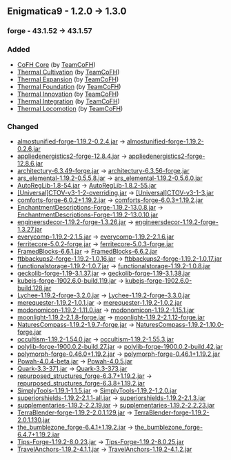 ## Enigmatica9 - 1.2.0 -> 1.3.0

### forge - 43.1.52 -> 43.1.57

### Added

  * [CoFH Core](https://www.curseforge.com/minecraft/mc-mods/cofh-core) (by [TeamCoFH](https://www.curseforge.com/members/TeamCoFH/projects))
  * [Thermal Cultivation](https://www.curseforge.com/minecraft/mc-mods/thermal-cultivation) (by [TeamCoFH](https://www.curseforge.com/members/TeamCoFH/projects))
  * [Thermal Expansion](https://www.curseforge.com/minecraft/mc-mods/thermal-expansion) (by [TeamCoFH](https://www.curseforge.com/members/TeamCoFH/projects))
  * [Thermal Foundation](https://www.curseforge.com/minecraft/mc-mods/thermal-foundation) (by [TeamCoFH](https://www.curseforge.com/members/TeamCoFH/projects))
  * [Thermal Innovation](https://www.curseforge.com/minecraft/mc-mods/thermal-innovation) (by [TeamCoFH](https://www.curseforge.com/members/TeamCoFH/projects))
  * [Thermal Integration](https://www.curseforge.com/minecraft/mc-mods/thermal-integration) (by [TeamCoFH](https://www.curseforge.com/members/TeamCoFH/projects))
  * [Thermal Locomotion](https://www.curseforge.com/minecraft/mc-mods/thermal-locomotion) (by [TeamCoFH](https://www.curseforge.com/members/TeamCoFH/projects))

### Changed

  * [almostunified-forge-1.19.2-0.2.4.jar](https://www.curseforge.com/minecraft/mc-mods/almost-unified/files/4084312) -> [almostunified-forge-1.19.2-0.2.6.jar](https://www.curseforge.com/minecraft/mc-mods/almost-unified/files/4103477)
  * [appliedenergistics2-forge-12.8.4.jar](https://www.curseforge.com/minecraft/mc-mods/applied-energistics-2/files/4056162) -> [appliedenergistics2-forge-12.8.6.jar](https://www.curseforge.com/minecraft/mc-mods/applied-energistics-2/files/4103567)
  * [architectury-6.3.49-forge.jar](https://www.curseforge.com/minecraft/mc-mods/architectury-api/files/4040977) -> [architectury-6.3.56-forge.jar](https://www.curseforge.com/minecraft/mc-mods/architectury-api/files/4104616)
  * [ars_elemental-1.19.2-0.5.5.8.jar](https://www.curseforge.com/minecraft/mc-mods/ars-elemental/files/4081351) -> [ars_elemental-1.19.2-0.5.6.0.jar](https://www.curseforge.com/minecraft/mc-mods/ars-elemental/files/4104849)
  * [AutoRegLib-1.8-54.jar](https://www.curseforge.com/minecraft/mc-mods/autoreglib/files/3857246) -> [AutoRegLib-1.8.2-55.jar](https://www.curseforge.com/minecraft/mc-mods/autoreglib/files/4100299)
  * [[Universal]CTOV-v3-1-2-overriding.jar](https://www.curseforge.com/minecraft/mc-mods/choicetheorems-overhauled-village/files/4028354) -> [[Universal]CTOV-v3-1-3.jar](https://www.curseforge.com/minecraft/mc-mods/choicetheorems-overhauled-village/files/4112727)
  * [comforts-forge-6.0.2+1.19.2.jar](https://www.curseforge.com/minecraft/mc-mods/comforts/files/4019558) -> [comforts-forge-6.0.3+1.19.2.jar](https://www.curseforge.com/minecraft/mc-mods/comforts/files/4105213)
  * [EnchantmentDescriptions-Forge-1.19.2-13.0.8.jar](https://www.curseforge.com/minecraft/mc-mods/enchantment-descriptions/files/4047042) -> [EnchantmentDescriptions-Forge-1.19.2-13.0.10.jar](https://www.curseforge.com/minecraft/mc-mods/enchantment-descriptions/files/4103618)
  * [engineersdecor-1.19.2-forge-1.3.26.jar](https://www.curseforge.com/minecraft/mc-mods/engineers-decor/files/3970194) -> [engineersdecor-1.19.2-forge-1.3.27.jar](https://www.curseforge.com/minecraft/mc-mods/engineers-decor/files/4112665)
  * [everycomp-1.19.2-2.1.5.jar](https://www.curseforge.com/minecraft/mc-mods/every-compat/files/4090423) -> [everycomp-1.19.2-2.1.6.jar](https://www.curseforge.com/minecraft/mc-mods/every-compat/files/4112545)
  * [ferritecore-5.0.2-forge.jar](https://www.curseforge.com/minecraft/mc-mods/ferritecore/files/4073783) -> [ferritecore-5.0.3-forge.jar](https://www.curseforge.com/minecraft/mc-mods/ferritecore/files/4117906)
  * [FramedBlocks-6.6.1.jar](https://www.curseforge.com/minecraft/mc-mods/framedblocks/files/4073583) -> [FramedBlocks-6.6.2.jar](https://www.curseforge.com/minecraft/mc-mods/framedblocks/files/4094414)
  * [ftbbackups2-forge-1.19.2-1.0.16.jar](https://www.curseforge.com/minecraft/mc-mods/ftb-backups-2/files/4074402) -> [ftbbackups2-forge-1.19.2-1.0.17.jar](https://www.curseforge.com/minecraft/mc-mods/ftb-backups-2/files/4105765)
  * [functionalstorage-1.19.2-1.0.7.jar](https://www.curseforge.com/minecraft/mc-mods/functional-storage/files/4040972) -> [functionalstorage-1.19.2-1.0.8.jar](https://www.curseforge.com/minecraft/mc-mods/functional-storage/files/4118009)
  * [geckolib-forge-1.19-3.1.37.jar](https://www.curseforge.com/minecraft/mc-mods/geckolib/files/4086236) -> [geckolib-forge-1.19-3.1.38.jar](https://www.curseforge.com/minecraft/mc-mods/geckolib/files/4096661)
  * [kubejs-forge-1902.6.0-build.119.jar](https://www.curseforge.com/minecraft/mc-mods/kubejs/files/4085693) -> [kubejs-forge-1902.6.0-build.128.jar](https://www.curseforge.com/minecraft/mc-mods/kubejs/files/4118102)
  * [Lychee-1.19.2-forge-3.2.0.jar](https://www.curseforge.com/minecraft/mc-mods/lychee/files/4073940) -> [Lychee-1.19.2-forge-3.3.0.jar](https://www.curseforge.com/minecraft/mc-mods/lychee/files/4112580)
  * [merequester-1.19.2-1.0.1.jar](https://www.curseforge.com/minecraft/mc-mods/merequester/files/4062049) -> [merequester-1.19.2-1.0.2.jar](https://www.curseforge.com/minecraft/mc-mods/merequester/files/4094402)
  * [modonomicon-1.19.2-1.11.0.jar](https://www.curseforge.com/minecraft/mc-mods/modonomicon/files/4090605) -> [modonomicon-1.19.2-1.15.1.jar](https://www.curseforge.com/minecraft/mc-mods/modonomicon/files/4120710)
  * [moonlight-1.19.2-2.1.8-forge.jar](https://www.curseforge.com/minecraft/mc-mods/selene/files/4085883) -> [moonlight-1.19.2-2.1.12-forge.jar](https://www.curseforge.com/minecraft/mc-mods/selene/files/4120087)
  * [NaturesCompass-1.19.2-1.9.7-forge.jar](https://www.curseforge.com/minecraft/mc-mods/natures-compass/files/3923765) -> [NaturesCompass-1.19.2-1.10.0-forge.jar](https://www.curseforge.com/minecraft/mc-mods/natures-compass/files/4118390)
  * [occultism-1.19.2-1.54.0.jar](https://www.curseforge.com/minecraft/mc-mods/occultism/files/4086102) -> [occultism-1.19.2-1.55.3.jar](https://www.curseforge.com/minecraft/mc-mods/occultism/files/4120713)
  * [polylib-forge-1900.0.2-build.27.jar](https://www.curseforge.com/minecraft/mc-mods/polylib/files/3906111) -> [polylib-forge-1900.0.2-build.42.jar](https://www.curseforge.com/minecraft/mc-mods/polylib/files/4110280)
  * [polymorph-forge-0.46.0+1.19.2.jar](https://www.curseforge.com/minecraft/mc-mods/polymorph/files/4084333) -> [polymorph-forge-0.46.1+1.19.2.jar](https://www.curseforge.com/minecraft/mc-mods/polymorph/files/4119087)
  * [Powah-4.0.4-beta.jar](https://www.curseforge.com/minecraft/mc-mods/powah-rearchitected/files/4019923) -> [Powah-4.0.5.jar](https://www.curseforge.com/minecraft/mc-mods/powah-rearchitected/files/4096468)
  * [Quark-3.3-371.jar](https://www.curseforge.com/minecraft/mc-mods/quark/files/3961436) -> [Quark-3.3-373.jar](https://www.curseforge.com/minecraft/mc-mods/quark/files/4102873)
  * [repurposed_structures_forge-6.3.7+1.19.2.jar](https://www.curseforge.com/minecraft/mc-mods/repurposed-structures/files/4087774) -> [repurposed_structures_forge-6.3.8+1.19.2.jar](https://www.curseforge.com/minecraft/mc-mods/repurposed-structures/files/4111833)
  * [SimplyTools-1.19.1-1.1.5.jar](https://www.curseforge.com/minecraft/mc-mods/simply-tools/files/4036713) -> [SimplyTools-1.19.2-1.2.0.jar](https://www.curseforge.com/minecraft/mc-mods/simply-tools/files/4111777)
  * [superiorshields-1.19.2-2.1.1-all.jar](https://www.curseforge.com/minecraft/mc-mods/superior-shields/files/3947978) -> [superiorshields-1.19.2-2.1.3.jar](https://www.curseforge.com/minecraft/mc-mods/superior-shields/files/4112577)
  * [supplementaries-1.19.2-2.2.19.jar](https://www.curseforge.com/minecraft/mc-mods/supplementaries/files/4089562) -> [supplementaries-1.19.2-2.2.23.jar](https://www.curseforge.com/minecraft/mc-mods/supplementaries/files/4120070)
  * [TerraBlender-forge-1.19.2-2.0.1.129.jar](https://www.curseforge.com/minecraft/mc-mods/terrablender/files/4057292) -> [TerraBlender-forge-1.19.2-2.0.1.130.jar](https://www.curseforge.com/minecraft/mc-mods/terrablender/files/4095397)
  * [the_bumblezone_forge-6.4.1+1.19.2.jar](https://www.curseforge.com/minecraft/mc-mods/the-bumblezone-forge/files/4085597) -> [the_bumblezone_forge-6.4.7+1.19.2.jar](https://www.curseforge.com/minecraft/mc-mods/the-bumblezone-forge/files/4120263)
  * [Tips-Forge-1.19.2-8.0.23.jar](https://www.curseforge.com/minecraft/mc-mods/tips/files/4068908) -> [Tips-Forge-1.19.2-8.0.25.jar](https://www.curseforge.com/minecraft/mc-mods/tips/files/4103616)
  * [TravelAnchors-1.19.2-4.1.1.jar](https://www.curseforge.com/minecraft/mc-mods/travel-anchors/files/4061186) -> [TravelAnchors-1.19.2-4.1.2.jar](https://www.curseforge.com/minecraft/mc-mods/travel-anchors/files/4100814)

